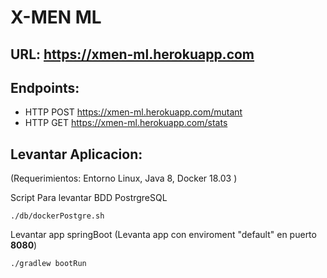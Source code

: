 X-MEN ML
========

URL: https://xmen-ml.herokuapp.com
----------------------------------

Endpoints: 
----------
+ HTTP POST https://xmen-ml.herokuapp.com/mutant
+ HTTP GET https://xmen-ml.herokuapp.com/stats

 

Levantar Aplicacion:
--------------------
(Requerimientos: Entorno Linux, Java 8, Docker 18.03 )

Script Para levantar BDD PostrgreSQL

```
./db/dockerPostgre.sh
```


Levantar app springBoot (Levanta app con enviroment "default" en puerto **8080**)
 ```
./gradlew bootRun
```